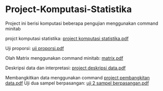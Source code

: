 # Project-Komputasi-Statistika
Project ini berisi komputasi beberapa pengujian menggunakan command minitab 

projct komputasi statistika: [project komputasi statistika.pdf](https://github.com/yuvanioksarianti29/Project-Komputasi-Statistika/files/8147139/project.komputasi.statistika.pdf)

Uji proporsi: [uji proporsi.pdf](https://github.com/yuvanioksarianti29/Project-Komputasi-Statistika/files/8147148/uji.proporsi.pdf)

Olah Matrix menggunakan command minitab: [matrix.pdf](https://github.com/yuvanioksarianti29/Project-Komputasi-Statistika/files/8147149/matrix.pdf)

Deskripsi data dan interpretasi: [project deskripsi data.pdf](https://github.com/yuvanioksarianti29/Project-Komputasi-Statistika/files/8147150/project.deskripsi.data.pdf)

Membangkitkan data menggunakan command [project pembangkitan data.pdf](https://github.com/yuvanioksarianti29/Project-Komputasi-Statistika/files/8147151/project.pembangkitan.data.pdf)
Uji dua sampel berpasangan: [uji 2 sampel berpasangan.pdf](https://github.com/yuvanioksarianti29/Project-Komputasi-Statistika/files/8147152/uji.2.sampel.berpasangan.pdf)
